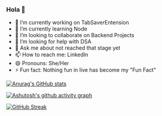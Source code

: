 ### Hola 👋


- 🔭 I’m currently working on TabSaverEntension
- 🌱 I’m currently learning Node
- 👯 I’m looking to collaborate on Backend Projects 
- 🤔 I’m looking for help with DSA
- 💬 Ask me about not reached that stage yet
- 📫 How to reach me: LinkedIn
- 😄 Pronouns: She/Her
- ⚡ Fun fact: Nothing fun in live has become my "Fun Fact"


[![Anurag's GitHub stats](https://github-readme-stats.vercel.app/api?username=ananyaa01&show_icons=true&theme=dracula)
](https://github.com/anuraghazra/github-readme-stats)


[![Ashutosh's github activity graph](https://activity-graph.herokuapp.com/graph?username=ananyaa01&theme=dracula)](https://github.com/ashutosh00710/github-readme-activity-graph)


[![GitHub Streak](https://github-readme-streak-stats.herokuapp.com/?user=ananyaa01&theme=dracula)](https://git.io/streak-stats)




